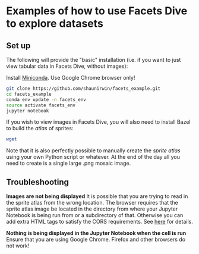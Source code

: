 # Examples of how to use Facets Dive to explore datasets

## Set up

The following will provide the "basic" installation (i.e. if you want to just view tabular data in Facets Dive, without images):

Install [Miniconda](https://docs.conda.io/en/latest/miniconda.html).
Use Google Chrome browser only!

~~~ bash
git clone https://github.com/shaunirwin/facets_example.git
cd facets_example
conda env update -n facets_env
source activate facets_env
jupyter notebook
~~~

If you wish to view images in Facets Dive, you will also need to install Bazel to build the *atlas* of sprites:
~~~ bash
wget 
~~~

Note that it is also perfectly possible to manually create the *sprite atlas* using your own Python script or whatever. At the end of the day all you need to create is a single large .png mosaic image.

## Troubleshooting

**Images are not being displayed**
It is possible that you are trying to read in the sprite atlas from the wrong location. The browser requires that the sprite atlas image be located in the directory from where your Jupyter Notebook is being run from or a subdirectory of that. Otherwise you can add extra HTML tags to satisfy the CORS requirements. See [here](https://github.com/PAIR-code/facets/blob/master/facets_dive/README.md#providing-sprites-for-dive-to-render) for details.

**Nothing is being displayed in the Jupyter Notebook when the cell is run**
Ensure that you are using Google Chrome. Firefox and other browsers do not work!

